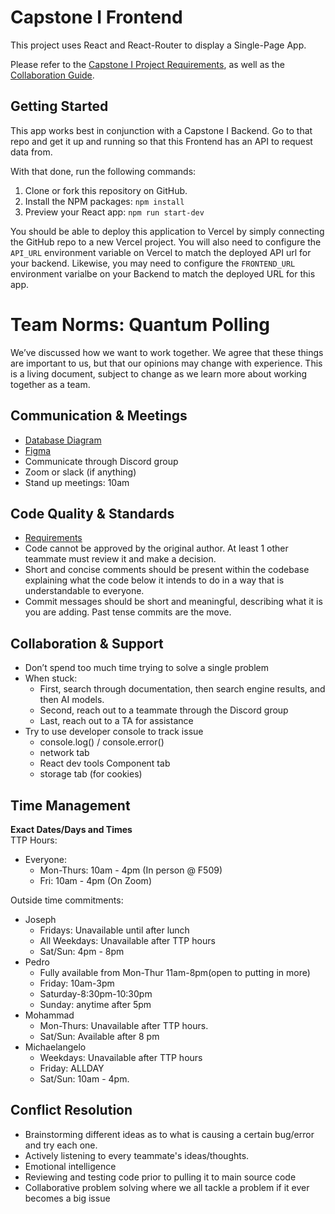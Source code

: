 # Capstone I Frontend

This project uses React and React-Router to display a Single-Page App.

Please refer to the [Capstone I Project Requirements](./REQUIREMENTS.md), as well as the [Collaboration Guide](./CAPSTONE-I.md).

## Getting Started

This app works best in conjunction with a Capstone I Backend. Go to that repo and get it up and running so that this Frontend has an API to request data from.

With that done, run the following commands:

1. Clone or fork this repository on GitHub.
2. Install the NPM packages: `npm install`
3. Preview your React app: `npm run start-dev`

You should be able to deploy this application to Vercel by simply connecting the GitHub repo to a new Vercel project. You will also need to configure the `API_URL` environment variable on Vercel to match the deployed API url for your backend. Likewise, you may need to configure the `FRONTEND_URL` environment varialbe on your Backend to match the deployed URL for this app.

# Team Norms: Quantum Polling
We’ve discussed how we want to work together. We agree that these things are important to us, but that our opinions may change with experience. This is a living document, subject to change as we learn more about working together as a team.

## Communication & Meetings
- [Database Diagram](https://dbdiagram.io/d/Quantum-Polling-6870076df413ba35084e4a36) 
- [Figma](https://www.figma.com/team_invite/redeem/5gUNP10NohZ4gvZ482wXqC) 
- Communicate through Discord group
- Zoom or slack (if anything)
- Stand up meetings: 10am 

## Code Quality & Standards
- [Requirements]()
- Code cannot be approved by the original author. At least 1 other teammate must review it and make a decision. 
- Short and concise comments should be present within the codebase explaining what the code below it intends to do in a way that is understandable to everyone.
- Commit messages should be short and meaningful, describing what it is you are adding. Past tense commits are the move.

## Collaboration & Support
- Don’t spend too much time trying to solve a single problem
- When stuck:
  - First, search through documentation, then search engine results, and then AI models.
  - Second, reach out to a teammate through the Discord group
  - Last, reach out to a TA for assistance
- Try to use developer console to track issue
  - console.log() / console.error()
  - network tab
  - React dev tools Component tab
  - storage tab (for cookies)

## Time Management
**Exact Dates/Days and Times**  
TTP Hours:
- Everyone:
  - Mon-Thurs: 10am - 4pm (In person @ F509)
  - Fri: 10am - 4pm (On Zoom)

Outside time commitments:
- Joseph
  - Fridays: Unavailable until after lunch
  - All Weekdays: Unavailable after TTP hours
  - Sat/Sun: 4pm - 8pm
- Pedro
  - Fully available from Mon-Thur 11am-8pm(open to putting in more)
  - Friday: 10am-3pm
  - Saturday-8:30pm-10:30pm
  - Sunday: anytime after 5pm
- Mohammad
  - Mon-Thurs: Unavailable after TTP hours.
  - Sat/Sun: Available after 8 pm
- Michaelangelo
  - Weekdays: Unavailable after TTP hours
  - Friday: ALLDAY
  - Sat/Sun: 10am - 4pm.

## Conflict Resolution
- Brainstorming different ideas as to what is causing a certain bug/error and try each one.
- Actively listening to every teammate's ideas/thoughts.
- Emotional intelligence
- Reviewing and testing code prior to pulling it to main source code
- Collaborative problem solving where we all tackle a problem if it ever becomes a big issue
